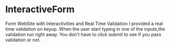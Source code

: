# InteractiveForm
 Form WebSite with Interactivities and Real Time Validation
I provided a real time validation on keyup. When the user start typing in one of the inputs,the validation run right away. You don't have to click submit to see if you pass validation or not.
